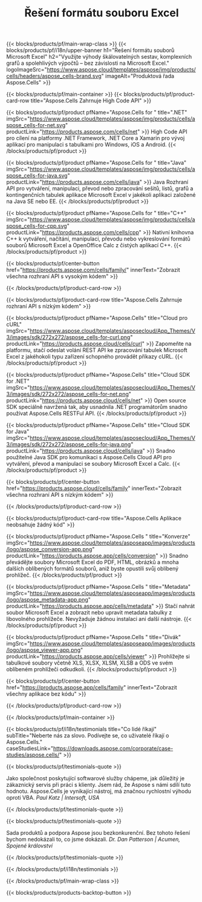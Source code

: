 ﻿---
title: Řešení formátu souboru Excel
weight: 7730
url: /cs/
description: Vytvářejte aplikace pro manipulaci se soubory Excel pomocí High Code nebo Low Code API nebo No Code Apps pro zobrazení porovnání, kontroly nebo převodu souborů Excel.
---
{{< blocks/products/pf/main-wrap-class >}}
{{< blocks/products/pf/i18n/upper-banner h1="Řešení formátu souborů Microsoft Excel" h2="Využijte výhody škálovatelných sestav, komplexních grafů a spolehlivých výpočtů – bez závislosti na Microsoft Excel." logoImageSrc="https://www.aspose.cloud/templates/aspose/img/products/cells/headers/aspose_cells-brand.svg" imageAlt="Produktová řada Aspose.Cells" >}}

{{< blocks/products/pf/main-container >}}
{{< blocks/products/pf/product-card-row title="Aspose.Cells Zahrnuje High Code API" >}}

{{< blocks/products/pf/product pfName="Aspose.Cells for " title=".NET" imgSrc="https://www.aspose.cloud/templates/aspose/img/products/cells/aspose_cells-for-net.svg" productLink="https://products.aspose.com/cells/net" >}}
High Code API pro cílení na platformy .NET Framework, .NET Core a Xamarin pro vývoj aplikací pro manipulaci s tabulkami pro Windows, iOS a Android.
{{< /blocks/products/pf/product >}}

{{< blocks/products/pf/product pfName="Aspose.Cells for " title="Java" imgSrc="https://www.aspose.cloud/templates/aspose/img/products/cells/aspose_cells-for-java.svg" productLink="https://products.aspose.com/cells/java" >}}
Java Rozhraní API pro vytváření, manipulaci, převod nebo zpracování sešitů, listů, grafů a kontingenčních tabulek aplikace Microsoft Excel v jakékoli aplikaci založené na Java SE nebo EE.
{{< /blocks/products/pf/product >}}

{{< blocks/products/pf/product pfName="Aspose.Cells for " title="C++" imgSrc="https://www.aspose.cloud/templates/aspose/img/products/cells/aspose_cells-for-cpp.svg" productLink="https://products.aspose.com/cells/cpp" >}}
Nativní knihovna C++ k vytváření, načítání, manipulaci, převodu nebo vykreslování formátů souborů Microsoft Excel a OpenOffice Calc z čistých aplikací C++.
{{< /blocks/products/pf/product >}}

{{< blocks/products/pf/center-button href="https://products.aspose.com/cells/family/" innerText="Zobrazit všechna rozhraní API s vysokým kódem" >}}

{{< /blocks/products/pf/product-card-row >}}

{{< blocks/products/pf/product-card-row title="Aspose.Cells Zahrnuje rozhraní API s nízkým kódem" >}}

{{< blocks/products/pf/product pfName="Aspose.Cells" title="Cloud pro cURL" imgSrc="https://www.aspose.cloud/templates/asposecloud/App_Themes/V3/images/sdk/272x272/aspose_cells-for-curl.png" productLink="https://products.aspose.cloud/cells/curl" >}}
Zapomeňte na platformu, stačí odeslat volání REST API ke zpracování tabulek Microsoft Excel z jakéhokoli typu zařízení schopného provádět příkazy cURL.
{{< /blocks/products/pf/product >}}

{{< blocks/products/pf/product pfName="Aspose.Cells" title="Cloud SDK for .NET" imgSrc="https://www.aspose.cloud/templates/asposecloud/App_Themes/V3/images/sdk/272x272/aspose_cells-for-net.png" productLink="https://products.aspose.cloud/cells/net" >}}
Open source SDK speciálně navržená tak, aby usnadnila .NET programátorům snadno používat Aspose.Cells RESTFul API.
{{< /blocks/products/pf/product >}}

{{< blocks/products/pf/product pfName="Aspose.Cells" title="Cloud SDK for Java" imgSrc="https://www.aspose.cloud/templates/asposecloud/App_Themes/V3/images/sdk/272x272/aspose_cells-for-java.png" productLink="https://products.aspose.cloud/cells/java" >}}
Snadno použitelné Java SDK pro komunikaci s Aspose.Cells Cloud API pro vytváření, převod a manipulaci se soubory Microsoft Excel a Calc.
{{< /blocks/products/pf/product >}}

{{< blocks/products/pf/center-button href="https://products.aspose.cloud/cells/family" innerText="Zobrazit všechna rozhraní API s nízkým kódem" >}}

{{< /blocks/products/pf/product-card-row >}}

{{< blocks/products/pf/product-card-row title="Aspose.Cells Aplikace neobsahuje žádný kód" >}}

{{< blocks/products/pf/product pfName="Aspose.Cells " title="Konverze" imgSrc="https://www.aspose.cloud/templates/asposeapp/images/products/logo/aspose_conversion-app.png" productLink="https://products.aspose.app/cells/conversion" >}}
Snadno převádějte soubory Microsoft Excel do PDF, HTML, obrázků a mnoha dalších oblíbených formátů souborů, aniž byste opustili svůj oblíbený prohlížeč.
{{< /blocks/products/pf/product >}}

{{< blocks/products/pf/product pfName="Aspose.Cells " title="Metadata" imgSrc="https://www.aspose.cloud/templates/asposeapp/images/products/logo/aspose_metadata-app.png" productLink="https://products.aspose.app/cells/metadata" >}}
Stačí nahrát soubor Microsoft Excel a zobrazit nebo upravit metadata tabulky z libovolného prohlížeče. Nevyžaduje žádnou instalaci ani další nástroje. 
{{< /blocks/products/pf/product >}}

{{< blocks/products/pf/product pfName="Aspose.Cells " title="Divák" imgSrc="https://www.aspose.cloud/templates/asposeapp/images/products/logo/aspose_viewer-app.png" productLink="https://products.aspose.app/cells/viewer" >}}
Prohlížejte si tabulkové soubory včetně XLS, XLSX, XLSM, XLSB a ODS ve svém oblíbeném prohlížeči odkudkoli.
{{< /blocks/products/pf/product >}}

{{< blocks/products/pf/center-button href="https://products.aspose.app/cells/family" innerText="Zobrazit všechny aplikace bez kódu" >}}

{{< /blocks/products/pf/product-card-row >}}

{{< /blocks/products/pf/main-container >}}

{{< blocks/products/pf/i18n/testimonials title="Co lidé říkají" subTitle="Neberte nás za slovo. Podívejte se, co uživatelé říkají o Aspose.Cells." caseStudiesLink="https://downloads.aspose.com/corporate/case-studies/aspose.cells/" >}}

{{< blocks/products/pf/testimonials-quote >}}
<p class="first">
 Jako společnost poskytující softwarové služby chápeme, jak důležitý je zákaznický servis při práci s klienty. Jsem rád, že Aspose s námi sdílí tuto hodnotu. Aspose.Cells je vynikající nástroj, má značnou rychlostní výhodu oproti VBA.
 <em>
  Paul Katz | Intersoft, USA
 </em>
</p>

{{< /blocks/products/pf/testimonials-quote >}}

{{< blocks/products/pf/testimonials-quote >}}
<p class="second">
 Sada produktů a podpora Aspose jsou bezkonkurenční. Bez tohoto řešení bychom nedokázali to, co jsme dokázali.
 <em>
  Dr. Dan Patterson | Acumen, Spojené království
 </em>
</p>

{{< /blocks/products/pf/testimonials-quote >}}

{{< /blocks/products/pf/i18n/testimonials >}}

{{< /blocks/products/pf/main-wrap-class >}}

{{< blocks/products/products-backtop-button >}}
